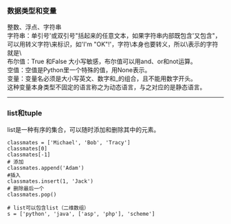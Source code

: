### 数据类型和变量
整数、浮点、字符串  
字符串：单引号'或双引号"括起来的任意文本，如果字符串内部既包含'又包含"，可以用转义字符\来标识，如'I\'m \"OK\"!'，字符\本身也要转义，所以\\表示的字符就是\   
布尔值：True 和False 大小写敏感，布尔值可以用and、or和not运算。  
空值：空值是Python里一个特殊的值，用None表示。  
变量：变量名必须是大小写英文、数字和_的组合，且不能用数字开头。  
这种变量本身类型不固定的语言称之为动态语言，与之对应的是静态语言。  

---  

### list和tuple  
list是一种有序的集合，可以随时添加和删除其中的元素。  
```
classmates = ['Michael', 'Bob', 'Tracy']
classmates[0]
classmates[-1]
# 添加
classmates.append('Adam')
#插入
classmates.insert(1, 'Jack')
# 删除最后一个
classmates.pop() 

# list可以包含list（二维数组）
s = ['python', 'java', ['asp', 'php'], 'scheme']

```